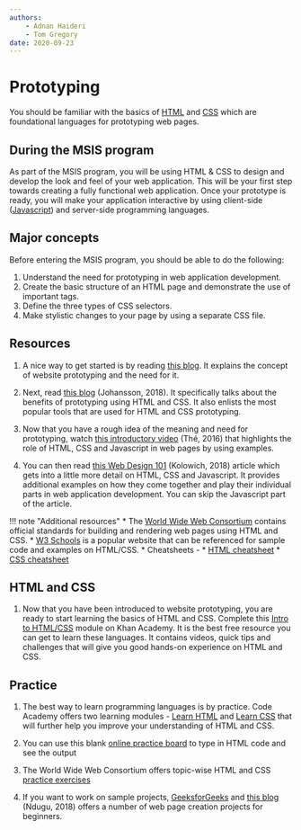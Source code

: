 ```yaml
---
authors:
    - Adnan Haideri
    - Tom Gregory
date: 2020-09-23
---
```


# Prototyping

You should be familiar with the basics of [HTML][html] and [CSS][css] which are foundational languages for prototyping web pages.

[html]:https://www.w3schools.com/html/html_intro.asp
[css]:https://www.w3schools.com/css/css_intro.asp

## During the MSIS program

As part of the MSIS program, you will be using HTML & CSS to design and develop the look and feel of your web application. This will be your first step towards creating a fully functional web application. Once your prototype is ready, you will make your application interactive by using client-side ([Javascript][javascript]) and server-side programming languages.

[javascript]:https://www.w3schools.com/js/DEFAULT.asp
## Major concepts

Before entering the MSIS program, you should be able to do the following:

1. Understand the need for prototyping in web application development.
2. Create the basic structure of an HTML page and demonstrate the use of important tags.
3. Define the three types of CSS selectors.
4. Make stylistic changes to your page by using a separate CSS file.



## Resources

1. A nice way to get started is by reading [this blog][experienceux]. It explains the concept of website prototyping and the need for it.

[experienceux]:https://www.experienceux.co.uk/faqs/what-is-a-website-prototype/#:~:text=A%20website%20prototype%20can%20be,like%20when%20it%20goes%20live.&text=However%2C%20typically%20when%20people%20talk,such%20as%20drop%20down%20menus.

2. Next, read [this blog][johansson] (Johansson, 2018). It specifically talks about the benefits of prototyping using HTML and CSS. It also enlists the most popular tools that are used for HTML and CSS prototyping.

[johansson]:https://medium.com/@andreas.johansson.dev/do-you-find-yourself-designing-the-same-screen-over-and-over-html-prototyping-may-help-f87d45787e11

3. Now that you have a rough idea of the meaning and need for prototyping, watch  [this introductory video](https://www.youtube.com/watch?v=gT0Lh1eYk78) (Thé, 2016) that highlights the role of HTML, CSS and Javascript in web pages by using examples.

4. You can then read [this Web Design 101](https://blog.hubspot.com/marketing/web-design-html-css-javascript) (Kolowich, 2018) article which gets into a little more detail on HTML, CSS and Javascript. It provides additional examples on how they come together and play their individual parts in web application development. You can skip the Javascript part of the article.

!!! note "Additional resources"
    * The [World Wide Web Consortium](https://www.w3.org/standards/webdesign/htmlcss) contains official standards for building and rendering web pages using HTML and CSS.
    * [W3 Schools](https://www.w3schools.com/html/default.asp) is a popular website that can be referenced for sample code and examples on HTML/CSS.
    * Cheatsheets -
        * [HTML cheatsheet](https://htmlcheatsheet.com/)
        * [CSS cheatsheet](https://www.codecademy.com/learn/learn-css/modules/learn-css-selectors-visual-rules/cheatsheet)

## HTML and CSS

1. Now that you have been introduced to website prototyping, you are ready to start learning the basics of HTML and CSS. Complete this [Intro to HTML/CSS](https://www.khanacademy.org/computing/computer-programming/html-css) module on Khan Academy. It is the best free resource you can get to learn these languages. It contains videos, quick tips and challenges that will give you good hands-on experience on HTML and CSS.

## Practice

1. The best way to learn programming languages is by practice. Code Academy offers two learning modules - [Learn HTML](https://www.codecademy.com/learn/learn-html) and [Learn CSS](https://www.codecademy.com/learn/learn-css) that will further help you improve your understanding of HTML and CSS.

2. You can use this blank [online practice board](https://www.practiceboard.com/) to type in HTML code and see the output

3. The World Wide Web Consortium offers topic-wise HTML and CSS [practice exercises](https://www.w3resource.com/html-css-exercise/index.php)

4. If you want to work on sample projects, [GeeksforGeeks](https://www.geeksforgeeks.org/top-10-projects-for-beginners-to-practice-html-and-css-skills/) and [this blog](https://medium.com/@avicndugu/projects-to-practice-html-css-skills-for-beginners-8b9ed67a7dd1) (Ndugu, 2018) offers a number of web page creation projects for beginners.
